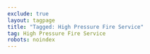 ```yaml
---
exclude: true
layout: tagpage
title: "Tagged: High Pressure Fire Service"
tag: High Pressure Fire Service
robots: noindex
---
```

